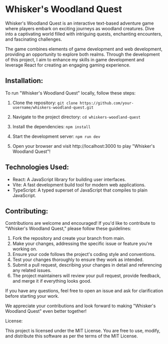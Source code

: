 # Whisker's Woodland Quest

Whisker's Woodland Quest is an interactive text-based adventure game where players embark on exciting journeys as woodland creatures. Dive into a captivating world filled with intriguing quests, enchanting encounters, and fascinating challenges.

The game combines elements of game development and web development, providing an opportunity to explore both realms. Through the development of this project, I aim to enhance my skills in game development and leverage React for creating an engaging gaming experience.

## Installation:

To run "Whisker's Woodland Quest" locally, follow these steps:

1. Clone the repository:
   ```git clone https://github.com/your-username/whiskers-woodland-quest.git```

2. Navigate to the project directory:
  ```cd whiskers-woodland-quest```

3. Install the dependencies:
   ```npm install```

4. Start the development server:
   ```npm run dev```

5. Open your browser and visit http://localhost:3000 to play "Whisker's Woodland Quest"!

## Technologies Used:

- React: A JavaScript library for building user interfaces.
- Vite: A fast development build tool for modern web applications.
- TypeScript: A typed superset of JavaScript that compiles to plain JavaScript.

## Contributing:

Contributions are welcome and encouraged! If you'd like to contribute to "Whisker's Woodland Quest," please follow these guidelines:

1. Fork the repository and create your branch from main.
2. Make your changes, addressing the specific issue or feature you're working on.
3. Ensure your code follows the project's coding style and conventions.
4. Test your changes thoroughly to ensure they work as intended.
5. Submit a pull request, describing your changes in detail and referencing any related issues.
6. The project maintainers will review your pull request, provide feedback, and merge it if everything looks good.

If you have any questions, feel free to open an issue and ask for clarification before starting your work.

We appreciate your contributions and look forward to making "Whisker's Woodland Quest" even better together!

License:

This project is licensed under the MIT License. You are free to use, modify, and distribute this software as per the terms of the MIT License.

